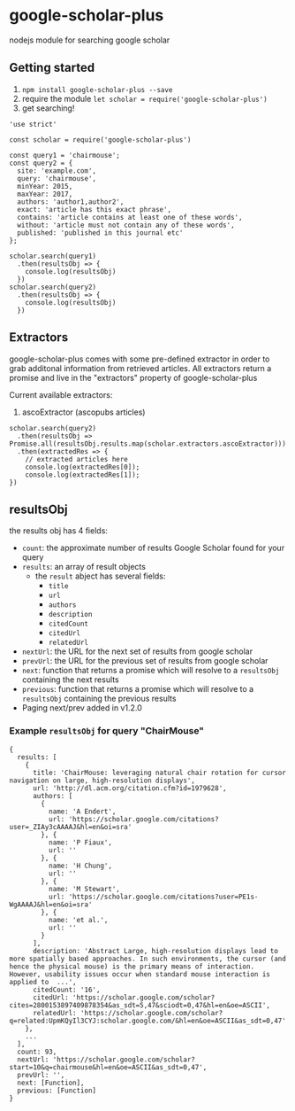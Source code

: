 # google-scholar-plus #

nodejs module for searching google scholar


## Getting started ##

1. `npm install google-scholar-plus --save`
1. require the module `let scholar = require('google-scholar-plus')`
1. get searching!

```
'use strict'

const scholar = require('google-scholar-plus')

const query1 = 'chairmouse';
const query2 = {
  site: 'example.com',
  query: 'chairmouse',
  minYear: 2015,
  maxYear: 2017,
  authors: 'author1,author2',
  exact: 'article has this exact phrase',
  contains: 'article contains at least one of these words',
  without: 'article must not contain any of these words',
  published: 'published in this journal etc'
};

scholar.search(query1)
  .then(resultsObj => {
    console.log(resultsObj)
  })
scholar.search(query2)
  .then(resultsObj => {
    console.log(resultsObj)
  })
```

## Extractors ##

google-scholar-plus comes with some pre-defined extractor in order to grab additonal information from
retrieved articles. All extractors return a promise and live in the "extractors" property of google-scholar-plus

Current available extractors:
1. ascoExtractor (ascopubs articles) 

```
scholar.search(query2)
  .then(resultsObj => Promise.all(resultsObj.results.map(scholar.extractors.ascoExtractor)))
  .then(extractedRes => {
    // extracted articles here
    console.log(extractedRes[0]);
    console.log(extractedRes[1]);
})

```

## resultsObj ##

the results obj has 4 fields:

* `count`: the approximate number of results Google Scholar found for your query
* `results`: an array of result objects
    - the `result` abject has several fields:
        - `title`
        - `url`
        - `authors`
        - `description`
        - `citedCount`
        - `citedUrl`
        - `relatedUrl`
* `nextUrl`: the URL for the next set of results from google scholar
* `prevUrl`: the URL for the previous set of results from google scholar
* `next`: function that returns a promise which will resolve to a `resultsObj` containing the next results
* `previous`: function that returns a promise which will resolve to a `resultsObj` containing the previous results
* Paging next/prev added in v1.2.0

### Example `resultsObj` for query "ChairMouse" ###

```
{
  results: [
    {
      title: 'ChairMouse: leveraging natural chair rotation for cursor navigation on large, high-resolution displays',
      url: 'http://dl.acm.org/citation.cfm?id=1979628',
      authors: [
        {
          name: 'A Endert',
          url: 'https://scholar.google.com/citations?user=_ZIAy3cAAAAJ&hl=en&oi=sra'
        }, {
          name: 'P Fiaux',
          url: ''
        }, {
          name: 'H Chung',
          url: ''
        }, {
          name: 'M Stewart',
          url: 'https://scholar.google.com/citations?user=PE1s-WgAAAAJ&hl=en&oi=sra'
        }, {
          name: 'et al.',
          url: ''
        }
      ],
      description: 'Abstract Large, high-resolution displays lead to more spatially based approaches. In such environments, the cursor (and hence the physical mouse) is the primary means of interaction. However, usability issues occur when standard mouse interaction is applied to  ...',
      citedCount: '16',
      citedUrl: 'https://scholar.google.com/scholar?cites=2800153897409878354&as_sdt=5,47&sciodt=0,47&hl=en&oe=ASCII',
      relatedUrl: 'https://scholar.google.com/scholar?q=related:UpmKQyIl3CYJ:scholar.google.com/&hl=en&oe=ASCII&as_sdt=0,47'
    },
    ...
  ],
  count: 93,
  nextUrl: 'https://scholar.google.com/scholar?start=10&q=chairmouse&hl=en&oe=ASCII&as_sdt=0,47',
  prevUrl: '',
  next: [Function],
  previous: [Function] 
}
```
